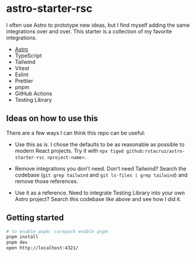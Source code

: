 # astro-starter-rsc

I often use Astro to prototype new ideas, but I find myself adding the same integrations over and over.
This starter is a collection of my favorite integrations.

- [Astro](https://astro.build)
- TypeScript
- Tailwind
- Vitest
- Eslint
- Prettier
- pnpm
- GitHub Actions
- Testing Library

## Ideas on how to use this

There are a few ways I can think this repo can be useful:

* Use this as is. I chose the defaults to be as reasonable as possible to modern React projects. Try it with `npx tiged github:rstacruz/astro-starter-rsc <project-name>`.

* Remove integrations you don't need. Don't need Tailwind? Search the codebase (`git grep tailwind` and `git ls-files | grep tailwind`) and remove those references.

* Use it as a reference. Need to integrate Testing Library into your own Astro project? Search this codebase like above and see how I did it.

## Getting started

```sh
# to enable pnpm: corepack enable pnpm
pnpm install
pnpm dev
open http://localhost:4321/
```

